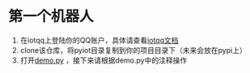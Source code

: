 # 第一个机器人
1. 在iotqq上登陆你的QQ账户，具体请查看[iotqq文档](https://github.com/IOTQQ/IOTQQ)
2. clone该仓库，将pyiot目录复制到你的项目目录下（未来会放在pypi上）
3. 打开[demo.py](https://www.github.com/KongChengPro/Pyiot/tree/master/demo.py)
，接下来请根据demo.py中的注释操作